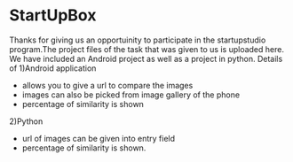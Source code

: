 # StartUpBox
Thanks for giving us an opportuinity to participate in the startupstudio program.The project files of the task that was given to us is uploaded here. We have included an Android project as well as a project in python. Details of 
1)Android application

<ul>
<li>allows you to give a url to compare the images</li>
<li>images can also be picked from image gallery of the phone</li>
<li>percentage of similarity is shown</ul>
2)Python
<ul>
<li>url of images can be given into entry field</li>
<li>percentage of similarity is shown.</li></ul>
